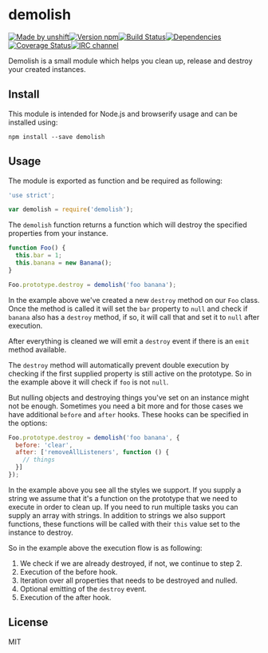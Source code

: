 # demolish

[![Made by unshift][made-by]](http://unshift.io)[![Version npm][version]](http://browsenpm.org/package/demolish)[![Build Status][build]](https://travis-ci.org/unshiftio/demolish)[![Dependencies][david]](https://david-dm.org/unshiftio/demolish)[![Coverage Status][cover]](https://coveralls.io/r/unshiftio/demolish?branch=master)[![IRC channel][irc]](http://webchat.freenode.net/?channels=unshift)

[made-by]: https://img.shields.io/badge/made%20by-unshift-00ffcc.svg?style=flat-square
[version]: https://img.shields.io/npm/v/demolish.svg?style=flat-square
[build]: https://img.shields.io/travis/unshiftio/demolish/master.svg?style=flat-square
[david]: https://img.shields.io/david/unshiftio/demolish.svg?style=flat-square
[cover]: https://img.shields.io/coveralls/unshiftio/demolish/master.svg?style=flat-square
[irc]: https://img.shields.io/badge/IRC-irc.freenode.net%23unshift-00a8ff.svg?style=flat-square

Demolish is a small module which helps you clean up, release and destroy your
created instances.

## Install

This module is intended for Node.js and browserify usage and can be installed
using:

```
npm install --save demolish
```

## Usage

The module is exported as function and be required as following:

```js
'use strict';

var demolish = require('demolish');
```

The `demolish` function returns a function which will destroy the specified
properties from your instance.

```js
function Foo() {
  this.bar = 1;
  this.banana = new Banana();
}

Foo.prototype.destroy = demolish('foo banana');
```

In the example above we've created a new `destroy` method on our `Foo` class.
Once the method is called it will set the `bar` property to `null` and check if
`banana` also has a `destroy` method, if so, it will call that and set it to
`null` after execution.

After everything is cleaned we will emit a `destroy` event if there is an `emit`
method available.

The `destroy` method will automatically prevent double execution by checking if
the first supplied property is still active on the prototype. So in the example
above it will check if `foo` is not `null`.

But nulling objects and destroying things you've set on an instance might not be
enough. Sometimes you need a bit more and for those cases we have additional
`before` and `after` hooks. These hooks can be specified in the options:

```js
Foo.prototype.destroy = demolish('foo banana', {
  before: 'clear',
  after: ['removeAllListeners', function () {
    // things
  }]
});
```

In the example above you see all the styles we support. If you supply a string
we assume that it's a function on the prototype that we need to execute in order
to clean up. If you need to run multiple tasks you can supply an array with
strings. In addition to strings we also support functions, these functions will
be called with their `this` value set to the instance to destroy.

So in the example above the execution flow is as following:

1. We check if we are already destroyed, if not, we continue to step 2.
2. Execution of the before hook.
3. Iteration over all properties that needs to be destroyed and nulled.
4. Optional emitting of the `destroy` event.
5. Execution of the after hook.

## License

MIT

